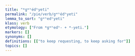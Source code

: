 ```yaml
---
title: "*gʷʰédʰyeti"
permalink: "/pie/verb/gʷʰédʰyeti"
lemma_to_sort: "gʷʰedʰyeti"
klass: verb
etymology: ["From *gʷʰedʰ- +‎ *-yeti."]
markers: []
synonyms: []
definitions: [["to keep requesting, to keep asking for"]]
topics: []
---
```

